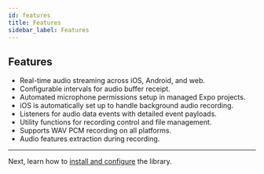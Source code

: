 ```yaml
---
id: features
title: Features
sidebar_label: Features
---
```


## Features

- Real-time audio streaming across iOS, Android, and web.
- Configurable intervals for audio buffer receipt.
- Automated microphone permissions setup in managed Expo projects.
- iOS is automatically set up to handle background audio recording.
- Listeners for audio data events with detailed event payloads.
- Utility functions for recording control and file management.
- Supports WAV PCM recording on all platforms.
- Audio features extraction during recording.

---

Next, learn how to [install and configure](installation.md) the library.
